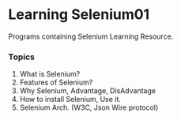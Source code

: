# Learning Selenium01

Programs containing Selenium Learning Resource.

### Topics
1. What is Selenium?
2. Features of Selenium?
3. Why Selenium, Advantage, DisAdvantage
4. How to install Selenium, Use it.
5. Selenium Arch. (W3C, Json Wire protocol)